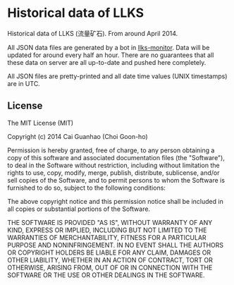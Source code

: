 Historical data of LLKS
=======================

Historical data of LLKS (流量矿石). From around April 2014.

All JSON data files are generated by a bot in
[llks-monitor](https://github.com/caiguanhao/llks-monitor).
Data will be updated for around every half an hour.
There are no guarantees that all these data on server are all up-to-date and
pushed here completely.

All JSON files are pretty-printed and all date time values (UNIX timestamps)
are in UTC.

License
-------

The MIT License (MIT)

Copyright (c) 2014 Cai Guanhao (Choi Goon-ho)

Permission is hereby granted, free of charge, to any person obtaining a copy
of this software and associated documentation files (the "Software"), to deal
in the Software without restriction, including without limitation the rights
to use, copy, modify, merge, publish, distribute, sublicense, and/or sell
copies of the Software, and to permit persons to whom the Software is
furnished to do so, subject to the following conditions:

The above copyright notice and this permission notice shall be included in
all copies or substantial portions of the Software.

THE SOFTWARE IS PROVIDED "AS IS", WITHOUT WARRANTY OF ANY KIND, EXPRESS OR
IMPLIED, INCLUDING BUT NOT LIMITED TO THE WARRANTIES OF MERCHANTABILITY,
FITNESS FOR A PARTICULAR PURPOSE AND NONINFRINGEMENT. IN NO EVENT SHALL THE
AUTHORS OR COPYRIGHT HOLDERS BE LIABLE FOR ANY CLAIM, DAMAGES OR OTHER
LIABILITY, WHETHER IN AN ACTION OF CONTRACT, TORT OR OTHERWISE, ARISING FROM,
OUT OF OR IN CONNECTION WITH THE SOFTWARE OR THE USE OR OTHER DEALINGS IN
THE SOFTWARE.

